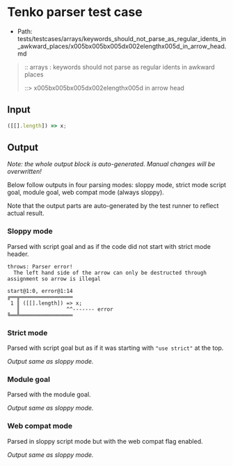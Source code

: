 # Tenko parser test case

- Path: tests/testcases/arrays/keywords_should_not_parse_as_regular_idents_in_awkward_places/x005bx005bx005dx002elengthx005d_in_arrow_head.md

> :: arrays : keywords should not parse as regular idents in awkward places
>
> ::> x005bx005bx005dx002elengthx005d in arrow head

## Input

`````js
([[].length]) => x;
`````

## Output

_Note: the whole output block is auto-generated. Manual changes will be overwritten!_

Below follow outputs in four parsing modes: sloppy mode, strict mode script goal, module goal, web compat mode (always sloppy).

Note that the output parts are auto-generated by the test runner to reflect actual result.

### Sloppy mode

Parsed with script goal and as if the code did not start with strict mode header.

`````
throws: Parser error!
  The left hand side of the arrow can only be destructed through assignment so arrow is illegal

start@1:0, error@1:14
╔══╦═════════════════
 1 ║ ([[].length]) => x;
   ║               ^^------- error
╚══╩═════════════════

`````

### Strict mode

Parsed with script goal but as if it was starting with `"use strict"` at the top.

_Output same as sloppy mode._

### Module goal

Parsed with the module goal.

_Output same as sloppy mode._

### Web compat mode

Parsed in sloppy script mode but with the web compat flag enabled.

_Output same as sloppy mode._
